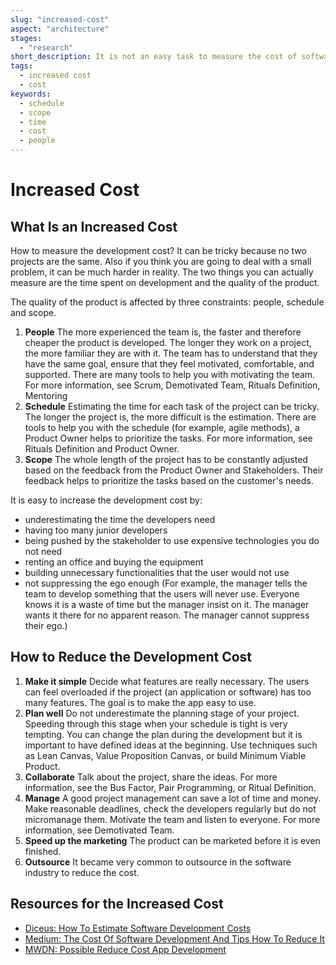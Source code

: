 ```yaml
---
slug: "increased-cost"
aspect: "architecture"
stages: 
  - "research"
short_description: It is not an easy task to measure the cost of software development. Two projects are never the same, it can be a small application or a complex system. It is important to try to reduce the possible increase in cost.
tags:
  - increased cost
  - cost
keywords:
  - schedule
  - scope
  - time
  - cost
  - people
---
```


# Increased Cost

## What Is an Increased Cost

How to measure the development cost? It can be tricky because no two projects are the same. Also if you think you are going to deal with a small problem, it can be much harder in reality. The two things you can actually measure are the time spent on development and the quality of the product. 

The quality of the product is affected by three constraints: people, schedule and scope.
1. **People**
  The more experienced the team is, the faster and therefore cheaper the product is developed. The longer they work on a project, the more familiar they are with it. The team has to understand that they have the same goal, ensure that they feel motivated, comfortable, and supported. There are many tools to help you with motivating the team.
  For more information, see Scrum, Demotivated Team, Rituals Definition, Mentoring
2. **Schedule**
  Estimating the time for each task of the project can be tricky. The longer the project is, the more difficult is the estimation. There are tools to help you with the schedule (for example, agile methods), a Product Owner helps to prioritize the tasks. For more information, see Rituals Definition and Product Owner.
3. **Scope**
  The whole length of the project has to be constantly adjusted based on the feedback from the Product Owner and Stakeholders. Their feedback helps to prioritize the tasks based on the customer's needs.

It is easy to increase the development cost by:
- underestimating the time the developers need
- having too many junior developers
- being pushed by the stakeholder to use expensive technologies you do not need
- renting an office and buying the equipment
- building unnecessary functionalities that the user would not use
- not suppressing the ego enough (For example, the manager tells the team to develop something that the users will never use. Everyone knows it is a waste of time but the manager insist on it. The manager wants it there for no apparent reason. The manager cannot suppress their ego.)

## How to Reduce the Development Cost
1. **Make it simple**
  Decide what features are really necessary. The users can feel overloaded if the project (an application or software) has too many features. The goal is to make the app easy to use.
2. **Plan well**
  Do not underestimate the planning stage of your project. Speeding through this stage when your schedule is tight is very tempting. You can change the plan during the development but it is important to have defined ideas at the beginning.
  Use techniques such as Lean Canvas, Value Proposition Canvas, or build Minimum Viable Product.
3. **Collaborate**
  Talk about the project, share the ideas. 
  For more information, see the Bus Factor, Pair Programming, or Ritual Definition.
4. **Manage**
  A good project management can save a lot of time and money. Make reasonable deadlines, check the developers regularly but do not micromanage them. Motivate the team and listen to everyone.
  For more information, see Demotivated Team.
5. **Speed up the marketing**
  The product can be marketed before it is even finished.
6. **Outsource**
  It became very common to outsource in the software industry to reduce the cost.

## Resources for the Increased Cost
- [Diceus: How To Estimate Software Development Costs](https://diceus.com/how-to-estimate-software-development-costs/)
- [Medium: The Cost Of Software Development And Tips How To Reduce It](https://medium.com/grand-parade/the-cost-of-software-development-and-tips-how-to-reduce-it-60ba44e85948)
- [MWDN: Possible Reduce Cost App Development](https://mwdn.com/possible-reduce-cost-app-development/)